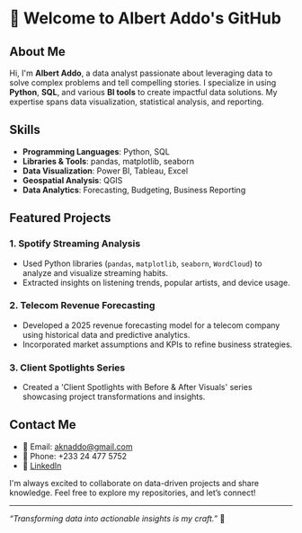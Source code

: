 # 👋 Welcome to Albert Addo's GitHub

## About Me
Hi, I'm **Albert Addo**, a data analyst passionate about leveraging data to solve complex problems and tell compelling stories. I specialize in using **Python**, **SQL**, and various **BI tools** to create impactful data solutions. My expertise spans data visualization, statistical analysis, and reporting.

## Skills
- **Programming Languages**: Python, SQL
- **Libraries & Tools**: pandas, matplotlib, seaborn
- **Data Visualization**: Power BI, Tableau, Excel
- **Geospatial Analysis**: QGIS
- **Data Analytics**: Forecasting, Budgeting, Business Reporting

## Featured Projects
### 1. **Spotify Streaming Analysis**
- Used Python libraries (`pandas`, `matplotlib`, `seaborn`, `WordCloud`) to analyze and visualize streaming habits.
- Extracted insights on listening trends, popular artists, and device usage.

### 2. **Telecom Revenue Forecasting**
- Developed a 2025 revenue forecasting model for a telecom company using historical data and predictive analytics.
- Incorporated market assumptions and KPIs to refine business strategies.

### 3. **Client Spotlights Series**
- Created a 'Client Spotlights with Before & After Visuals' series showcasing project transformations and insights.

## Contact Me
- 📧 Email: aknaddo@gmail.com
- 📱 Phone: +233 24 477 5752
- 🔗 [LinkedIn](https://www.linkedin.com/in/albertaddo)

I'm always excited to collaborate on data-driven projects and share knowledge. Feel free to explore my repositories, and let’s connect!

---

*“Transforming data into actionable insights is my craft.”* 🚀
